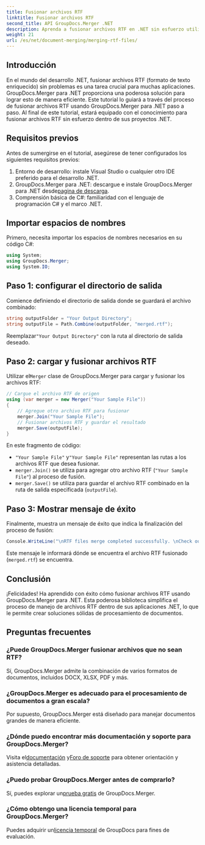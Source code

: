 ```yaml
---
title: Fusionar archivos RTF
linktitle: Fusionar archivos RTF
second_title: API GroupDocs.Merger .NET
description: Aprenda a fusionar archivos RTF en .NET sin esfuerzo utilizando GroupDocs.Merger para un procesamiento de documentos sin problemas.
weight: 21
url: /es/net/document-merging/merging-rtf-files/
---
```

## Introducción
En el mundo del desarrollo .NET, fusionar archivos RTF (formato de texto enriquecido) sin problemas es una tarea crucial para muchas aplicaciones. GroupDocs.Merger para .NET proporciona una poderosa solución para lograr esto de manera eficiente. Este tutorial lo guiará a través del proceso de fusionar archivos RTF usando GroupDocs.Merger para .NET paso a paso. Al final de este tutorial, estará equipado con el conocimiento para fusionar archivos RTF sin esfuerzo dentro de sus proyectos .NET.
## Requisitos previos
Antes de sumergirse en el tutorial, asegúrese de tener configurados los siguientes requisitos previos:
1. Entorno de desarrollo: instale Visual Studio o cualquier otro IDE preferido para el desarrollo .NET.
2.  GroupDocs.Merger para .NET: descargue e instale GroupDocs.Merger para .NET desde[pagina de descarga](https://releases.groupdocs.com/merger/net/).
3. Comprensión básica de C#: familiaridad con el lenguaje de programación C# y el marco .NET.

## Importar espacios de nombres
Primero, necesita importar los espacios de nombres necesarios en su código C#:
```csharp
using System; 
using GroupDocs.Merger;
using System.IO;
```
## Paso 1: configurar el directorio de salida
Comience definiendo el directorio de salida donde se guardará el archivo combinado:
```csharp
string outputFolder = "Your Output Directory";
string outputFile = Path.Combine(outputFolder, "merged.rtf");
```
 Reemplazar`"Your Output Directory"` con la ruta al directorio de salida deseado.
## Paso 2: cargar y fusionar archivos RTF
 Utilizar el`Merger` clase de GroupDocs.Merger para cargar y fusionar los archivos RTF:
```csharp
// Cargue el archivo RTF de origen
using (var merger = new Merger("Your Sample File"))
{
    // Agregue otro archivo RTF para fusionar
    merger.Join("Your Sample File");
    // Fusionar archivos RTF y guardar el resultado
    merger.Save(outputFile);
}
```
En este fragmento de código:
- `"Your Sample File"` y`"Your Sample File"` representan las rutas a los archivos RTF que desea fusionar.
- `merger.Join()` se utiliza para agregar otro archivo RTF (`"Your Sample File"`) al proceso de fusión.
- `merger.Save()` se utiliza para guardar el archivo RTF combinado en la ruta de salida especificada (`outputFile`).
## Paso 3: Mostrar mensaje de éxito
Finalmente, muestra un mensaje de éxito que indica la finalización del proceso de fusión:
```csharp
Console.WriteLine("\nRTF files merge completed successfully. \nCheck output in {0}", outputFolder);
```
Este mensaje le informará dónde se encuentra el archivo RTF fusionado (`merged.rtf`) se encuentra.

## Conclusión
¡Felicidades! Ha aprendido con éxito cómo fusionar archivos RTF usando GroupDocs.Merger para .NET. Esta poderosa biblioteca simplifica el proceso de manejo de archivos RTF dentro de sus aplicaciones .NET, lo que le permite crear soluciones sólidas de procesamiento de documentos.

## Preguntas frecuentes
### ¿Puede GroupDocs.Merger fusionar archivos que no sean RTF?
Sí, GroupDocs.Merger admite la combinación de varios formatos de documentos, incluidos DOCX, XLSX, PDF y más.
### ¿GroupDocs.Merger es adecuado para el procesamiento de documentos a gran escala?
Por supuesto, GroupDocs.Merger está diseñado para manejar documentos grandes de manera eficiente.
### ¿Dónde puedo encontrar más documentación y soporte para GroupDocs.Merger?
 Visita el[documentación](https://tutorials.groupdocs.com/merger/net/) y[Foro de soporte](https://forum.groupdocs.com/c/merger/32) para obtener orientación y asistencia detalladas.
### ¿Puedo probar GroupDocs.Merger antes de comprarlo?
 Sí, puedes explorar un[prueba gratis](https://releases.groupdocs.com/) de GroupDocs.Merger.
### ¿Cómo obtengo una licencia temporal para GroupDocs.Merger?
 Puedes adquirir un[licencia temporal](https://purchase.groupdocs.com/temporary-license/) de GroupDocs para fines de evaluación.